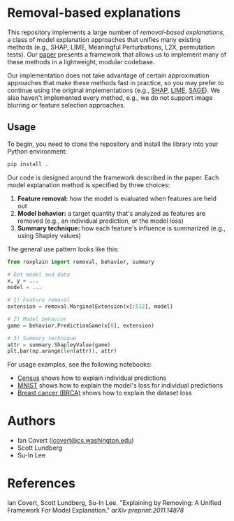 # Removal-based explanations

This repository implements a large number of *removal-based explanations*, a class of model explanation approaches that unifies many existing methods (e.g., SHAP, LIME, Meaningful Perturbations, L2X, permutation tests). Our [paper](https://arxiv.org/abs/2011.14878) presents a framework that allows us to implement many of these methods in a lightweight, modular codebase.

Our implementation does not take advantage of certain approximation approaches that make these methods fast in practice, so you may prefer to continue using the original implementations (e.g., [SHAP](https://github.com/slundberg/shap), [LIME](https://github.com/marcotcr/lime), [SAGE](https://github.com/iancovert/sage/)). We also haven't implemented every method, e.g., we do not support image blurring or feature selection approaches.

## Usage

To begin, you need to clone the repository and install the library into your Python environment:

```bash
pip install .
```

Our code is designed around the framework described in the paper. Each model explanation method is specified by three choices:

1. **Feature removal:** how the model is evaluated when features are held out
2. **Model behavior:** a target quantity that's analyzed as features are removed (e.g., an individual prediction, or the model loss)
3. **Summary technique:** how each feature's influence is summarized (e.g., using Shapley values)

The general use pattern looks like this:

```python
from rexplain import removal, behavior, summary

# Get model and data
x, y = ...
model = ...

# 1) Feature removal
extension = removal.MarginalExtension(x[:512], model)

# 2) Model behavior
game = behavior.PredictionGame(x[0], extension)

# 3) Summary technique
attr = summary.ShapleyValue(game)
plt.bar(np.arange(len(attr)), attr)
```

For usage examples, see the following notebooks:

- [Census](https://github.com/iancovert/removal-explanations/blob/main/notebooks/census.ipynb) shows how to explain individual predictions
- [MNIST](https://github.com/iancovert/removal-explanations/blob/main/notebooks/mnist.ipynb) shows how to explain the model's loss for individual predictions
- [Breast cancer (BRCA)](https://github.com/iancovert/removal-explanations/blob/main/notebooks/brca.ipynb) shows how to explain the dataset loss

# Authors

- Ian Covert (<icovert@cs.washington.edu>)
- Scott Lundberg
- Su-In Lee

# References

Ian Covert, Scott Lundberg, Su-In Lee. "Explaining by Removing: A Unified Framework For Model Explanation." *arXiv preprint:2011.14878*
